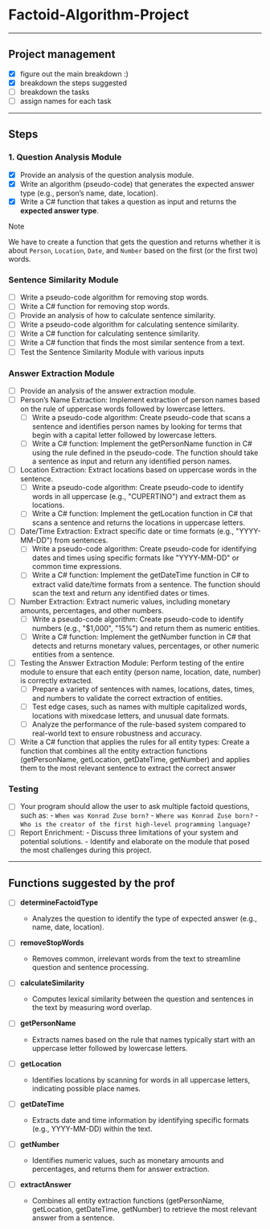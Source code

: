 # Factoid-Algorithm-Project

---

## Project management

- [x] figure out the main breakdown :)
- [x] breakdown the steps suggested
- [ ] breakdown the tasks
- [ ] assign names for each task

---

## Steps

### 1. Question Analysis Module

- [x] Provide an analysis of the question analysis module.
- [x] Write an algorithm (pseudo-code) that generates the expected answer type (e.g., person’s name, date, location).
- [x] Write a C# function that takes a question as input and returns the **expected answer type**.

> [!NOTE]
> We have to create a function that gets the question and returns whether it is about `Person`, `Location`, `Date`, and `Number` based on the first (or the first two) words.

### Sentence Similarity Module

- [ ] Write a pseudo-code algorithm for removing stop words.
- [ ] Write a C# function for removing stop words.
- [ ] Provide an analysis of how to calculate sentence similarity.
- [ ] Write a pseudo-code algorithm for calculating sentence similarity.
- [ ] Write a C# function for calculating sentence similarity.
- [ ] Write a C# function that finds the most similar sentence from a text.
- [ ] Test the Sentence Similarity Module with various inputs

### Answer Extraction Module

- [ ] Provide an analysis of the answer extraction module.
- [ ] Person’s Name Extraction: Implement extraction of person names based on the rule of uppercase words followed by lowercase letters.
  - [ ] Write a pseudo-code algorithm: Create pseudo-code that scans a sentence and identifies person names by looking for terms that begin with a capital letter followed by lowercase letters.
  - [ ] Write a C# function: Implement the getPersonName function in C# using the rule defined in the pseudo-code. The function should take a sentence as input and return any identified person names.
- [ ] Location Extraction: Extract locations based on uppercase words in the sentence.
  - [ ] Write a pseudo-code algorithm: Create pseudo-code to identify words in all uppercase (e.g., "CUPERTINO") and extract them as locations.
  - [ ] Write a C# function: Implement the getLocation function in C# that scans a sentence and returns the locations in uppercase letters.
- [ ] Date/Time Extraction: Extract specific date or time formats (e.g., "YYYY-MM-DD") from sentences.
  - [ ] Write a pseudo-code algorithm: Create pseudo-code for identifying dates and times using specific formats like "YYYY-MM-DD" or common time expressions.
  - [ ] Write a C# function: Implement the getDateTime function in C# to extract valid date/time formats from a sentence. The function should scan the text and return any identified dates or times.
- [ ] Number Extraction: Extract numeric values, including monetary amounts, percentages, and other numbers.
  - [ ] Write a pseudo-code algorithm: Create pseudo-code to identify numbers (e.g., "$1,000", "15%") and return them as numeric entities.
  - [ ] Write a C# function: Implement the getNumber function in C# that detects and returns monetary values, percentages, or other numeric entities from a sentence.
- [ ] Testing the Answer Extraction Module: Perform testing of the entire module to ensure that each entity (person name, location, date, number) is correctly extracted.
  - [ ] Prepare a variety of sentences with names, locations, dates, times, and numbers to validate the correct extraction of entities.
  - [ ] Test edge cases, such as names with multiple capitalized words, locations with mixedcase letters, and unusual date formats.
  - [ ] Analyze the performance of the rule-based system compared to real-world text to ensure robustness and accuracy.
- [ ] Write a C# function that applies the rules for all entity types: Create a function that combines all the entity extraction functions (getPersonName, getLocation, getDateTime, getNumber) and applies them to the most relevant sentence to extract the correct answer

### Testing

- [ ] Your program should allow the user to ask multiple factoid questions, such as: - `When was Konrad Zuse born?` - `Where was Konrad Zuse born?` - `Who is the creator of the first high-level programming language?`
- [ ] Report Enrichment: - Discuss three limitations of your system and potential solutions. - Identify and elaborate on the module that posed the most challenges during this project.

---

## Functions suggested by the prof

- [ ] **determineFactoidType**

  - Analyzes the question to identify the type of expected answer (e.g., name, date, location).

- [ ] **removeStopWords**

  - Removes common, irrelevant words from the text to streamline question and sentence processing.

- [ ] **calculateSimilarity**

  - Computes lexical similarity between the question and sentences in the text by measuring word overlap.

- [ ] **getPersonName**

  - Extracts names based on the rule that names typically start with an uppercase letter followed by lowercase letters.

- [ ] **getLocation**

  - Identifies locations by scanning for words in all uppercase letters, indicating possible place names.

- [ ] **getDateTime**

  - Extracts date and time information by identifying specific formats (e.g., YYYY-MM-DD) within the text.

- [ ] **getNumber**

  - Identifies numeric values, such as monetary amounts and percentages, and returns them for answer extraction.

- [ ] **extractAnswer**
  - Combines all entity extraction functions (getPersonName, getLocation, getDateTime, getNumber) to retrieve the most relevant answer from a sentence.
